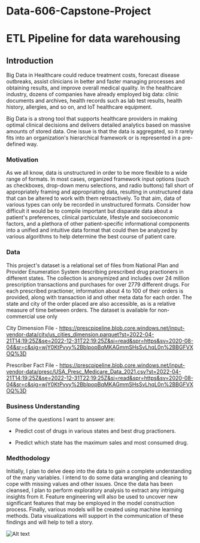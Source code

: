 # Data-606-Capstone-Project

# ETL Pipeline for data warehousing


## Introduction
Big Data in Healthcare could reduce treatment costs, forecast disease outbreaks, assist clinicians in better and faster managing processes and obtaining results, and improve overall medical quality. In the healthcare industry, dozens of companies have already employed big data: clinic documents and archives, health records such as lab test results, health history, allergies, and so on, and IoT healthcare equipment.

Big Data is a strong tool that supports healthcare providers in making optimal clinical decisions and delivers detailed analytics based on massive amounts of stored data. One issue is that the data is aggregated, so it rarely fits into an organization's hierarchical framework or is represented in a pre-defined way.


### Motivation
As we all know, data is unstructured in order to be more flexible to a wide range of formats. In most cases, organized framework input options (such as checkboxes, drop-down menu selections, and radio buttons) fall short of appropriately framing and appropriating data, resulting in unstructured data that can be altered to work with them retroactively. To that aim, data of various types can only be recorded in unstructured formats. Consider how difficult it would be to compile important but disparate data about a patient's preferences, clinical particulate, lifestyle and socioeconomic factors, and a plethora of other patient-specific informational components into a unified and intuitive data format that could then be analyzed by various algorithms to help determine the best course of patient care.


### Data
This project's dataset is a relational set of files from National Plan and Provider Enumeration System describing prescribed drug practioners in different states. The collection is anonymized and includes over 24 million prescription transactions and purchases for over 2779 different drugs. For each prescribed practioner, information about 4 to 100 of their orders is provided, along with transaction id and other meta data for each order. The state and city of the order placed are also accessible, as is a relative measure of time between orders. The dataset is available for non-commercial use only 

City Dimension File - https://prescpipeline.blob.core.windows.net/input-vendor-data/city/us_cities_dimension.parquet?st=2022-04-21T14:19:25Z&se=2022-12-31T22:19:25Z&si=read&spr=https&sv=2020-08-04&sr=c&sig=wjY0KtPvyy%2BbIpopBqMKAGmmSHsSvLhqL0n%2BBGFVXOQ%3D

Prescriber Fact File - https://prescpipeline.blob.core.windows.net/input-vendor-data/presc/USA_Presc_Medicare_Data_2021.csv?st=2022-04-21T14:19:25Z&se=2022-12-31T22:19:25Z&si=read&spr=https&sv=2020-08-04&sr=c&sig=wjY0KtPvyy%2BbIpopBqMKAGmmSHsSvLhqL0n%2BBGFVXOQ%3D


### Business Understanding
Some of the questions I want to answer are:
- Predict cost of drugs in various states and best drug practioners.

- Predict which state has the maximum sales and most consumed drug.


### Medthodology
Initially, I plan to delve deep into the data to gain a complete understanding of the many variables. I intend to do some data wrangling and cleaning to cope with missing values and other issues. Once the data has been cleansed, I plan to perform exploratory analysis to extract any intriguing insights from it. Feature engineering will also be used to uncover new significant features that may be employed in the model construction process. Finally, various models will be created using machine learning methods. Data visualizations will support in the communication of these findings and will help to tell a story.


<img src="[/path/to/img.jpg](https://github.com/princecj65779/abc/blob/main/Copy%20of%20Copy%20of%2023andMe%20Genomics.png)" alt="Alt text" title="Optional title">
